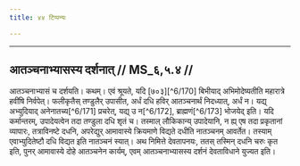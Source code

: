 ```yaml
---
title: ४४ टिप्पन्यः

---
```


[^6/168]: E1,6; E2: tredhā taṇḍulān

[^6/169]: E1,6; E2: tatrārdhaprāptā

____________________________________________


## आतञ्चनाभ्यासस्य दर्शनात् // MS_६,५.४ //

आतञ्चनाभ्यासं च दर्शयति। कथम्। एवं श्रूयते, यदि [७०३][^6/170] बिभीयाद् अभिमोदेष्यतीति महारात्रे हवींषि निर्वपेत्। फलीकृतैस् तण्डुलैर् उपासीत, अर्धं दधि हविर् आतञ्चनार्थं निदध्यात्, अर्धं न। यद्य् अभ्युदियाद् अनेनातच्य[^6/171] प्रचरेत्, यद्य् उ न[^6/172], ब्राह्मणं[^6/173] भोजयेद् इति। यदि कर्मान्तरम्, उपादेयत्वेन तदा तण्डुला दधि शृतं च। तस्माल् लौकिकान्य् उपादेयानि, न ह्य् एष तदा प्रकृतानां व्यापारः, तत्राविनष्टे दधनि, अपरेद्युर् आमावास्ये क्रियमाणे विद्यते दधीति नातञ्चनम् आवर्तेत। तस्याम् एवाभ्युदितेष्टौ दधि विद्यत इति नातञ्चनं स्यात्। अथ निमित्ते देवतापनयः, ततस् तस्मिन् दधनि चरुः कृत इति, पुनर् आमावास्ये दोहे आतञ्चनेन कार्यम्, एवम् आतञ्चनाभ्यासस्य दर्शनं देवताविधाने युज्यत इति।
